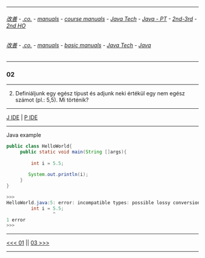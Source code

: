
---

###### [改善](https://github.com/ttltrk/0C/blob/master/README.MD) - [.co.](https://github.com/ttltrk/PRG/blob/master/CODING.MD) - [manuals](https://github.com/ttltrk/PRG/blob/master/MAN.MD) - [course manuals](https://github.com/ttltrk/PRG/blob/master/COUR_MAN.MD) - [Java Tech](https://github.com/ttltrk/PRG/blob/master/JAVA/DOC/CM/JT.MD) - [Java - PT](https://github.com/ttltrk/PRG/blob/master/JAVA/DOC/BJM/TOMI/JJ.MD) - [2nd-3rd](https://github.com/ttltrk/PRG/blob/master/JAVA/DOC/BJM/TOMI/02/2nd.MD) - [2nd HO](https://github.com/ttltrk/PRG/blob/master/JAVA/DOC/BJM/TOMI/02/HO.MD)

###### [改善](https://github.com/ttltrk/0C/blob/master/README.MD) - [.co.](https://github.com/ttltrk/PRG/blob/master/CODING.MD) - [manuals](https://github.com/ttltrk/PRG/blob/master/MAN.MD) - [basic manuals](https://github.com/ttltrk/PRG/blob/master/MANUALS.MD) - [Java Tech](https://github.com/ttltrk/PRG/blob/master/JAVA/DOC/JT/JT.MD) - [Java](https://github.com/ttltrk/PRG/blob/master/JAVA/DOC/OJM/OJM.MD)

---

### 02

---

02. Definiáljunk egy egész típust és adjunk neki értékül egy nem egész számot (pl.: 5,5). Mi történik?

---

[J IDE](https://www.tutorialspoint.com/compile_java_online.php) | 
[P IDE](https://repl.it/@ttltrknet/UnhealthySpryDeadcode)

---

Java example

```java
public class HelloWorld{
     public static void main(String []args){
         
         int i = 5.5;
         
        System.out.println(i);
     }
}

>>>
HelloWorld.java:5: error: incompatible types: possible lossy conversion from double to int
         int i = 5.5;
                 ^
1 error
>>>
```

---

[<<< 01](https://github.com/ttltrk/PRG/blob/master/JAVA/DOC/BJM/TOMI/02/01/01.MD) ||
[03 >>>](https://github.com/ttltrk/PRG/blob/master/JAVA/DOC/BJM/TOMI/02/03/03.MD)

---
